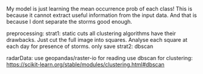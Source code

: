 My model is just learning the mean occurrence prob of each class!
This is because it cannot extract useful information from the input data.
And that is because I dont separate the storms good enough.



preprocessing:
	strat1: static cuts
		all clustering algorithms have their drawbacks. 
			Just cut the full image into squares. 
			Analyse each square at each day for presence of storms. 
			only save
	strat2: dbscan

radarData: 
	use geopandas/raster-io for reading
	use dbscan for clustering: https://scikit-learn.org/stable/modules/clustering.html#dbscan

